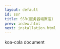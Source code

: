 ```yaml
---
layout: default
id: ssr
title: SSR(服务器端直渲)
prev: index.html
next: installation.html
---
```


koa-cola document
